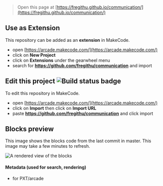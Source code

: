 


> Open this page at [https://fregithu.github.io/communication/](https://fregithu.github.io/communication/)

## Use as Extension

This repository can be added as an **extension** in MakeCode.

* open [https://arcade.makecode.com/](https://arcade.makecode.com/)
* click on **New Project**
* click on **Extensions** under the gearwheel menu
* search for **https://github.com/fregithu/communication** and import

## Edit this project ![Build status badge](https://github.com/fregithu/communication/workflows/MakeCode/badge.svg)

To edit this repository in MakeCode.

* open [https://arcade.makecode.com/](https://arcade.makecode.com/)
* click on **Import** then click on **Import URL**
* paste **https://github.com/fregithu/communication** and click import

## Blocks preview

This image shows the blocks code from the last commit in master.
This image may take a few minutes to refresh.

![A rendered view of the blocks](https://github.com/fregithu/communication/raw/master/.github/makecode/blocks.png)

#### Metadata (used for search, rendering)

* for PXT/arcade
<script src="https://makecode.com/gh-pages-embed.js"></script><script>makeCodeRender("{{ site.makecode.home_url }}", "{{ site.github.owner_name }}/{{ site.github.repository_name }}");</script>
